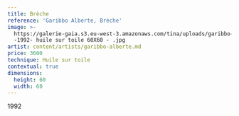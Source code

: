 ```yaml
---
title: Brèche
reference: 'Garibbo Alberte, Brèche'
image: >-
  https://galerie-gaia.s3.eu-west-3.amazonaws.com/tina/uploads/garibbo-alberte/galerie-gaia-garibbo-alberte-BRECHE
  -1992- huile sur toile 60X60 - .jpg
artist: content/artists/garibbo-alberte.md
price: 3600
technique: Huile sur toile
contextual: true
dimensions:
  height: 60
  width: 60
---
```


1992
